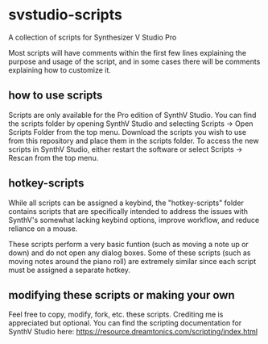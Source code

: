# svstudio-scripts
A collection of scripts for Synthesizer V Studio Pro

Most scripts will have comments within the first few lines explaining the purpose and usage of the script, and in some cases there will be comments explaining how to customize it.

## how to use scripts
Scripts are only available for the Pro edition of SynthV Studio. You can find the scripts folder by opening SynthV Studio and selecting Scripts -> Open Scripts Folder from the top menu. Download the scripts you wish to use from this repository and place them in the scripts folder. To access the new scripts in SynthV Studio, either restart the software or select Scripts -> Rescan from the top menu.

## hotkey-scripts
While all scripts can be assigned a keybind, the "hotkey-scripts" folder contains scripts that are specifically intended to address the issues with SynthV's somewhat lacking keybind options, improve workflow, and reduce reliance on a mouse.

These scripts perform a very basic funtion (such as moving a note up or down) and do not open any dialog boxes. Some of these scripts (such as moving notes around the piano roll) are extremely similar since each script must be assigned a separate hotkey.

## modifying these scripts or making your own
Feel free to copy, modify, fork, etc. these scripts. Crediting me is appreciated but optional. You can find the scripting documentation for SynthV Studio here: https://resource.dreamtonics.com/scripting/index.html
